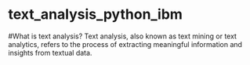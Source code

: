 # text_analysis_python_ibm

#What is text analysis?
Text analysis, also known as text mining or text analytics, refers to the process of extracting meaningful information and insights from textual data.

